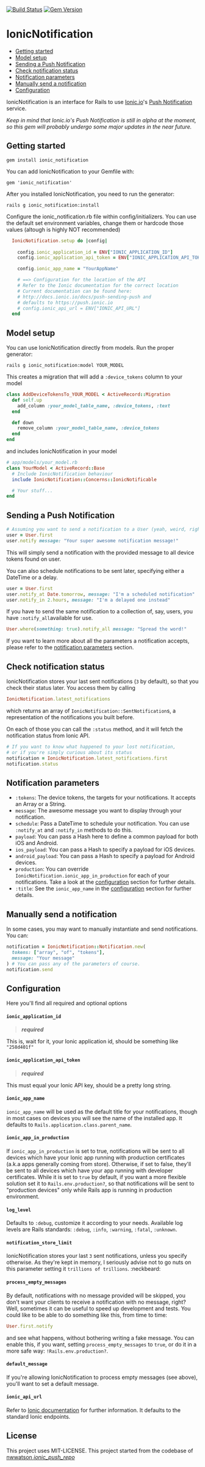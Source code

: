 [![Build Status](https://travis-ci.org/rentziass/ionic_notification.svg?branch=master)](https://travis-ci.org/rentziass/ionic_notification)
[![Gem Version](https://badge.fury.io/rb/ionic_notification.svg)](https://badge.fury.io/rb/ionic_notification)
# IonicNotification

- [Getting started](#getting-started)
- [Model setup](#model-setup)
- [Sending a Push Notification](#sending-a-push-notification)
- [Check notification status](#check-notification-status)
- [Notification parameters](#notification-parameters)
- [Manually send a notification](#manually-send-a-notification)
- [Configuration](#configuration)

IonicNotification is an interface for Rails to use [Ionic.io](http://ionic.io/)'s [Push Notification](http://docs.ionic.io/docs/push-overview) service.

_Keep in mind that Ionic.io's Push Notification is still in alpha at the moment, so this gem will probably undergo some major updates in the near future._

## Getting started

```
gem install ionic_notification
```

You can add IonicNotification to your Gemfile with:

```
gem 'ionic_notification'
```

After you installed IonicNotification, you need to run the generator:

```
rails g ionic_notification:install
```

Configure the ionic_notification.rb file within config/initializers. You can use the default set environment variables, change them or hardcode those values (altough is highly NOT recommended)

```Ruby
  IonicNotification.setup do |config|
    
    config.ionic_application_id = ENV["IONIC_APPLICATION_ID"]
    config.ionic_application_api_token = ENV["IONIC_APPLICATION_API_TOKEN"]

    config.ionic_app_name = "YourAppName"

    # ==> Configuration for the location of the API
    # Refer to the Ionic documentation for the correct location
    # Current documentation can be found here:
    # http://docs.ionic.io/docs/push-sending-push and
    # defaults to https://push.ionic.io
    # config.ionic_api_url = ENV["IONIC_API_URL"]
  end
```

## Model setup
You can use IonicNotification directly from models.
Run the proper generator:
```
rails g ionic_notification:model YOUR_MODEL
```
This creates a migration that will add a `:device_tokens` column to your model
```Ruby
class AddDeviceTokensTo_YOUR_MODEL < ActiveRecord::Migration
  def self.up
    add_column :your_model_table_name, :device_tokens, :text
  end

  def down
    remove_column :your_model_table_name, :device_tokens
  end
end
```

and includes IonicNotification in your model
```Ruby
# app/models/your_model.rb
class YourModel < ActiveRecord::Base
  # Include IonicNotification behaviour
  include IonicNotification::Concerns::IonicNotificable

  # Your stuff...
end
```

## Sending a Push Notification

```Ruby
# Assuming you want to send a notification to a User (yeah, weird, right?)
user = User.first
user.notify message: "Your super awesome notification message!"
```
This will simply send a notification with the provided message to all device tokens found on user.

You can also schedule notifications to be sent later, specifying either a DateTime or a delay.
```Ruby
user = User.first
user.notify_at Date.tomorrow, message: "I'm a scheduled notification"
user.notify_in 2.hours, message: "I'm a delayed one instead"
```

If you have to send the same notification to a collection of, say, users, you have `:notify_all`available for use.
```Ruby
User.where(something: true).notify_all message: "Spread the word!"
```

If you want to learn more about all the parameters a notification accepts, please refer to the [notification parameters](#notification-parameters) section.

## Check notification status
IonicNotification stores your last sent notifications (`3` by default), so that you check their status later.
You access them by calling
```Ruby
IonicNotification.latest_notifications
```
which returns an array of `IonicNotification::SentNotification`s, a representation of the notifications you built before.

On each of those you can call the `:status` method, and it will fetch the notification status from Ionic API.
```Ruby
# If you want to know what happened to your lost notification,
# or if you're simply curious about its status
notification = IonicNotification.latest_notifications.first
notification.status
```

## Notification parameters
- `:tokens`: The device tokens, the targets for your notifications. It accepts an Array or a String.
- `message`: The awesome message you want to display through your notification.
- `schedule`: Pass a DateTime to schedule your notification. You can use `:notify_at` and `:notify_in` methods to do this.
- `payload`: You can pass a Hash here to define a common payload for both iOS and Android.
- `ios_payload`: You can pass a Hash to specify a payload for iOS devices.
- `android_payload`: You can pass a Hash to specify a payload for Android devices.
- `production`: You can override `IonicNotification.ionic_app_in_production` for each of your notifications. Take a look at the [configuration](#configuration) section for further details.
- `:title`: See the `ionic_app_name` in the [configuration](#configuration) section for further details.

## Manually send a notification
In some cases, you may want to manually instantiate and send notifications. You can:
```Ruby
notification = IonicNotification::Notification.new(
  tokens: ["array", "of", "tokens"],
  message: "Your message"
) # You can pass any of the parameters of course.
notification.send
```

## Configuration
Here you'll find all required and optional options
#### `ionic_application_id`
> **_required_**

This is, wait for it, your Ionic application id, should be something like `"258d401f"`

#### `ionic_application_api_token`
> **_required_**

This must equal your Ionic API key, should be a pretty long string.

#### `ionic_app_name`
`ionic_app_name` will be used as the default title for your notifications, though in most cases on devices you will see the name of the installed app.
It defaults to `Rails.application.class.parent_name`.

#### `ionic_app_in_production`
If `ionic_app_in_production` is set to true, notifications will be sent to all devices which have your Ionic app running with production certificates (a.k.a apps generally coming from store). Otherwise, if set to false, they'll be sent to all devices which have your app running with developer certificates.
While it is set to `true` by default, if you want a more flexible solution set it to `Rails.env.production?`, so that notifications will be sent to "production devices" only while Rails app is running in production environment.

#### `log_level`
Defaults to `:debug`, customize it according to your needs. Available log levels are Rails standards: `:debug`, `:info`, `:warning`, `:fatal`, `:unknown`.

#### `notification_store_limit`
IonicNotification stores your last `3` sent notifications, unless you specify otherwise. As they're kept in memory, I seriously advise not to go nuts on this parameter setting it `trillions of trillions`. :neckbeard:

#### `process_empty_messages`
By default, notifications with no message provided will be skipped, you don't want your clients to receive a notification with no message, right? Well, sometimes it can be useful to speed up development and tests. You could like to be able to do something like this, from time to time:
```Ruby
User.first.notify
```
and see what happens, without bothering writing a fake message. You can enable this, if you want, setting `process_empty_messages` to `true`, or do it in a more safe way: `!Rails.env.production?`.

#### `default_message`
If you're allowing IonicNotification to process empty messages (see above), you'll want to set a default message.

#### `ionic_api_url`
Refer to [Ionic documentation](http://docs.ionic.io/docs/push-sending-push) for further information. It defaults to the standard Ionic endpoints.

## License

This project uses MIT-LICENSE.
This project started from the codebase of [nwwatson _ionic_push_repo_](https://github.com/nwwatson/ionic_push)
